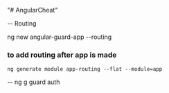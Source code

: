 "# AngularCheat" 

-- Routing 

ng new angular-guard-app --routing
### to add routing after app is made
```
ng generate module app-routing --flat --module=app
```

-- 
 ng g guard auth
